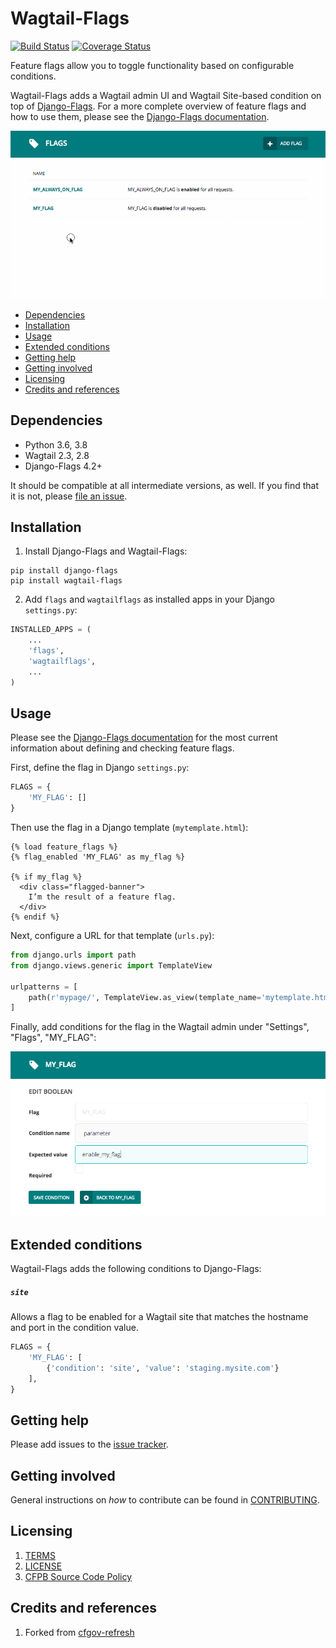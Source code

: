 # Wagtail-Flags

[![Build Status](https://travis-ci.org/cfpb/wagtail-flags.svg?branch=master)](https://travis-ci.org/cfpb/wagtail-flags)
[![Coverage Status](https://coveralls.io/repos/github/cfpb/wagtail-flags/badge.svg?branch=master)](https://coveralls.io/github/cfpb/wagtail-flags?branch=master)

Feature flags allow you to toggle functionality based on configurable conditions. 

Wagtail-Flags adds a Wagtail admin UI and Wagtail Site-based condition on top of [Django-Flags](https://github.com/cfpb/django-flags). For a more complete overview of feature flags and how to use them, please see the [Django-Flags documentation](https://cfpb.github.io/django-flags).

![Feature flags in the Wagtail admin](wagtailflags.gif)

- [Dependencies](#dependencies)
- [Installation](#installation)
- [Usage](#usage)
- [Extended conditions](#extended-conditions)
- [Getting help](#getting-help)
- [Getting involved](#getting-involved)
- [Licensing](#licensing)
- [Credits and references](#credits-and-references)

## Dependencies

- Python 3.6, 3.8
- Wagtail 2.3, 2.8
- Django-Flags 4.2+ 

It should be compatible at all intermediate versions, as well.
If you find that it is not, please [file an issue](https://github.com/cfpb/wagtail-flags/issues/new).

## Installation

1. Install Django-Flags and Wagtail-Flags:

```shell
pip install django-flags
pip install wagtail-flags
```

2. Add `flags` and `wagtailflags` as installed apps in your Django `settings.py`:

 ```python
 INSTALLED_APPS = (
     ...
     'flags',
     'wagtailflags',
     ...
 )
```

## Usage

Please see the [Django-Flags documentation](https://cfpb.github.io/django-flags) for the most current information about defining and checking feature flags.

First, define the flag in Django `settings.py`:

```python
FLAGS = {
    'MY_FLAG': []
}
```

Then use the flag in a Django template (`mytemplate.html`):

```django
{% load feature_flags %}
{% flag_enabled 'MY_FLAG' as my_flag %}

{% if my_flag %}
  <div class="flagged-banner">
    I’m the result of a feature flag.   
  </div>
{% endif %}
```

Next, configure a URL for that template (`urls.py`):

```python
from django.urls import path
from django.views.generic import TemplateView

urlpatterns = [
    path(r'mypage/', TemplateView.as_view(template_name='mytemplate.html')),
]
```

Finally, add conditions for the flag in the Wagtail admin under "Settings", "Flags", "MY_FLAG":

![Creating conditions in the Wagtail admin](screenshot_create.png)

## Extended conditions

Wagtail-Flags adds the following conditions to Django-Flags:

##### `site`

Allows a flag to be enabled for a Wagtail site that matches the hostname and port in the condition value.

```python
FLAGS = {
    'MY_FLAG': [
        {'condition': 'site', 'value': 'staging.mysite.com'}
    ],
}
```

## Getting help

Please add issues to the [issue tracker](https://github.com/cfpb/wagtail-flags/issues).

## Getting involved

General instructions on _how_ to contribute can be found in [CONTRIBUTING](CONTRIBUTING.md).

## Licensing
1. [TERMS](TERMS.md)
2. [LICENSE](LICENSE)
3. [CFPB Source Code Policy](https://github.com/cfpb/source-code-policy/)

## Credits and references

1. Forked from [cfgov-refresh](https://github.com/cfpb/cfgov-refresh)
